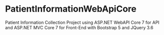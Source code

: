 # PatientInformationWebApiCore
Patient Information Collection Project using ASP.NET WebAPI Core 7 for API and ASP.NET MVC Core 7 for Front-End with Bootstrap 5 and JQuery 3.6
